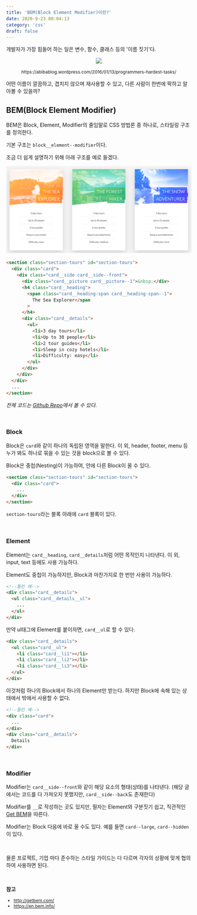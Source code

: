 ```yaml
---
title: 'BEM(Block Element Modifier)이란?'
date: 2020-9-23 00:04:13
category: 'css'
draft: false
---
```


개발자가 가장 힘들어 하는 일은 변수, 함수, 클래스 등의 '이름 짓기'다.

<div style="text-align: center">
<img src="https://abibablog.files.wordpress.com/2016/01/kishore_programmer_hardest_job.jpg?w=640" style="width: 400px;">
<p style="font-size: 12px;">https://abibablog.wordpress.com/2016/01/13/programmers-hardest-tasks/</p>
</div>

어떤 이름이 깔끔하고, 겹치지 않으며 재사용할 수 있고, 다른 사람이 한번에 팍하고 알아볼 수 있을까?

## BEM(Block Element Modifier)

BEM은 Block, Element, Modifier의 줄임말로 CSS 방법론 중 하나로, 스타일링 구조를 정의한다.

기본 구조는 `block__element--modifier`이다.

조금 더 쉽게 설명하기 위해 아래 구조를 예로 들겠다.

<p style="text-align: center;">
<img src="./images/bem-example.png" />
</p>

```html
<section class="section-tours" id="section-tours">
  <div class="card">
    <div class="card__side card__side--front">
      <div class="card__picture card__picture--1">&nbsp;</div>
      <h4 class="card__heading">
        <span class="card__heading-span card__heading-span--1">
          The Sea Explorer</span
        >
      </h4>
      <div class="card__details">
        <ul>
          <li>3 day tours</li>
          <li>Up to 30 people</li>
          <li>2 tour guides</li>
          <li>Sleep in cozy hotels</li>
          <li>Difficulty: easy</li>
        </ul>
      </div>
    </div>
  </div>
  ...
</section>
```

<p style="font-style: italic;">전체 코드는 <a href="https://github.com/howdy-mj/advanced-css-course/blob/master/1-Natours/index.html" target="_blank">Github Repo</a>에서 볼 수 있다.</p>

<br />

### Block

Block은 `card`와 같이 하나의 독립된 영역을 말한다. 이 외, header, footer, menu 등 누가 봐도 하나로 묶을 수 있는 것을 block으로 볼 수 있다.

Block은 중첩(Nesting)이 가능하여, 안에 다른 Block이 올 수 있다.

```html
<section class="section-tours" id="section-tours">
  <div class="card">
    ...
  </div>
</section>
```

`section-tours`라는 블록 아래에 `card` 블록이 있다.

<br />

### Element

Element는 `card__heading`, `card__details`처럼 어떤 목적인지 나타낸다. 이 외, input, text 등에도 사용 가능하다.

Element도 중첩이 가능하지만, Block과 마찬가지로 한 번만 사용이 가능하다.

```html
<!--틀린 예-->
<div class="card__details">
  <ul class="card__details__ul">
    ...
  </ul>
</div>
```

만약 ul태그에 Element를 붙이자면, `card__ul`로 할 수 있다.

```html
<div class="card__details">
  <ul class="card__ul">
    <li class="card__li1"></li>
    <li class="card__li2"></li>
    <li class="card__li3"></li>
  </ul>
</div>
```

이것처럼 하나의 Block에서 하나의 Element만 받는다. 하지만 Block에 속해 있는 상태에서 밖에서 사용할 수 없다.

```html
<!--틀린 예-->
<div class="card">
  ...
</div>
<div class="card__details">
  Details
</div>
```

<br />

### Modifier

Modifier는 `card__side--front`와 같이 해당 요소의 형태(상태)를 나타낸다. (해당 글에서는 코드를 다 가져오지 못했지만, `card__side--back`도 존재한다)

Modifier를 `__`로 작성하는 곳도 있지만, 필자는 Element와 구분짓기 쉽고, 직관적인 [Get BEM](http://getbem.com/)을 따른다.

Modifier는 Block 다음에 바로 올 수도 있다. 예를 들면 `card--large`, `card--hidden`이 있다.

<br />

물론 프로젝트, 기업 마다 준수하는 스타일 가이드는 다 다르며 각자의 상황에 맞게 협의하여 사용하면 된다.

<br>

**참고**

<div style="font-size: 12px;">

- http://getbem.com/
- https://en.bem.info/

<div>
